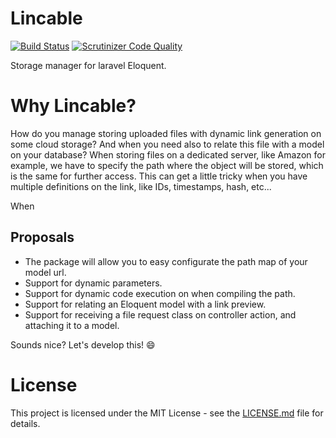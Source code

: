 # Lincable
[![Build Status](https://travis-ci.org/yanmarques/lincable.svg?branch=dev)](https://travis-ci.org/yanmarques/lincable)
 [![Scrutinizer Code Quality](https://scrutinizer-ci.com/g/yanmarques/lincable/badges/quality-score.png?b=dev)](https://scrutinizer-ci.com/g/yanmarques/lincable/?branch=dev) 
 
Storage manager for laravel Eloquent.

# Why Lincable?

How do you manage storing uploaded files with dynamic link generation on some cloud storage? And when you need also to relate this file with a model on your database? When storing files on a dedicated server, like Amazon for example, we have to specify the path where the object will be stored, which is the same for further access. This can get a little tricky when you have multiple definitions on the link, like IDs, timestamps, hash, etc... 

When 

## Proposals

* The package will allow you to easy configurate the path map of your model url.
* Support for dynamic parameters.
* Support for dynamic code execution on when compiling the path.
* Support for relating an Eloquent model with a link preview.
* Support for receiving a file request class on controller action, and attaching it to a model.

Sounds nice? Let's develop this! :smile:

# License

This project is licensed under the MIT License - see the [LICENSE.md](LICENSE.md) file for details.
